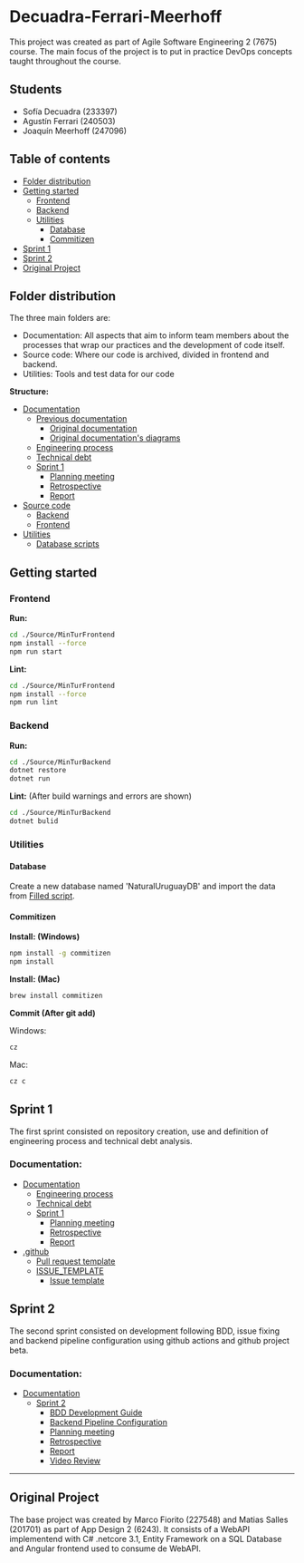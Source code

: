 # Decuadra-Ferrari-Meerhoff <!-- omit in toc -->

This project was created as part of Agile Software Engineering 2 (7675) course.
The main focus of the project is to put in practice DevOps concepts taught throughout the course.

## Students <!-- omit in toc -->

- Sofía Decuadra (233397)
- Agustín Ferrari (240503)
- Joaquín Meerhoff (247096)

## Table of contents <!-- omit in toc -->

- [Folder distribution](#folder-distribution)
- [Getting started](#getting-started)
  - [Frontend](#frontend)
  - [Backend](#backend)
  - [Utilities](#utilities)
    - [Database](#database)
    - [Commitizen](#commitizen)
- [Sprint 1](#sprint-1)
- [Sprint 2](#sprint-2)
- [Original Project](#original-project)

## Folder distribution

The three main folders are:

- Documentation:
  All aspects that aim to inform team members about the processes that wrap our practices and the development of code itself.
- Source code:
  Where our code is archived, divided in frontend and backend.
- Utilities:
  Tools and test data for our code

**Structure:**

- [Documentation](./Documentation)
  - [Previous documentation](./Documentation/PreviousDocumentation/)
    - [Original documentation](./Documentation/PreviousDocumentation/Documentacion.pdf)
    - [Original documentation's diagrams](./Documentation/PreviousDocumentation/Diagramas%20UML/)
  - [Engineering process](./Documentation/EngineeringProcess.md)
  - [Technical debt](./Documentation/TechnicalDebt.md)
  - [Sprint 1](./Documentation/Sprint1/)
    - [Planning meeting](./Documentation/Sprint1/PlanningMeeting.md)
    - [Retrospective](./Documentation/Sprint1/Retrospective.md)
    - [Report](./Documentation/Sprint1/Report.pdf)
- [Source code](./Source)
  - [Backend](./Source/MinTurBackend/)
  - [Frontend](./Source/MinTurFrontend/)
- [Utilities](./Utilities/)
  - [Database scripts](./Utilities/DatabaseScripts/)

## Getting started

### Frontend

**Run:**

```bash
cd ./Source/MinTurFrontend
npm install --force
npm run start
```

**Lint:**

```bash
cd ./Source/MinTurFrontend
npm install --force
npm run lint
```

### Backend

**Run:**

```bash
cd ./Source/MinTurBackend
dotnet restore
dotnet run
```

**Lint:** (After build warnings and errors are shown)

```bash
cd ./Source/MinTurBackend
dotnet bulid
```

### Utilities

#### Database

Create a new database named 'NaturalUruguayDB' and import the data from [Filled script](./Utilities/DatabaseScripts/Filled/NaturalUruguayDBFilled.sql).

#### Commitizen

**Install: (Windows)**

```bash
npm install -g commitizen
npm install
```

**Install: (Mac)**

```bash
brew install commitizen
```

**Commit (After git add)**

Windows:

```bash
cz
```

Mac:

```bash
cz c
```

## Sprint 1

The first sprint consisted on repository creation, use and definition of engineering process and technical debt analysis.

### Documentation: <!-- omit in toc -->

- [Documentation](./Documentation)
  - [Engineering process](./Documentation/EngineeringProcess.md)
  - [Technical debt](./Documentation/TechnicalDebt.md)
  - [Sprint 1](./Documentation/Sprint1/)
    - [Planning meeting](./Documentation/Sprint1/PlanningMeeting.md)
    - [Retrospective](./Documentation/Sprint1/Retrospective.md)
    - [Report](./Documentation/Sprint1/Report.pdf)
- [.github](./.github)
  - [Pull request template](/.github/pull_request_template.md)
  - [ISSUE_TEMPLATE](./.github/ISSUE_TEMPLATE/)
    - [Issue template](/.github/ISSUE_TEMPLATE/bug_report.md)

## Sprint 2

The second sprint consisted on development following BDD, issue fixing and backend pipeline configuration using github actions and github project beta.

### Documentation: <!-- omit in toc -->

- [Documentation](./Documentation)
  - [Sprint 2](./Documentation/Sprint2/)
    - [BDD Development Guide](./Documentation/Sprint2/BDDDevelopmentGuide.md)
    - [Backend Pipeline Configuration](./Documentation/Sprint2/BackendPipelineConfiguration.md)
    - [Planning meeting](./Documentation/Sprint2/PlanningMeeting.md)
    - [Retrospective](./Documentation/Sprint2/Retrospective.md)
    - [Report](./Documentation/Sprint2/Report.pdf)
    - [Video Review](https://youtu.be/xDyq6rzCfdE)
---

## Original Project

The base project was created by Marco Fiorito (227548) and Matias Salles (201701) as part of App Design 2 (6243). It consists of a WebAPI implementend with C# .netcore 3.1, Entity Framework on a SQL Database and Angular frontend used to consume de WebAPI.
